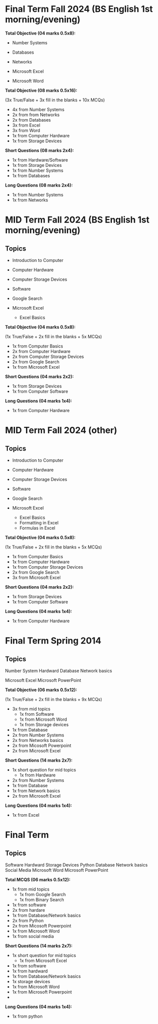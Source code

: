# Final Term Fall 2024 (BS English 1st morning/evening)

**Total Objective (04 marks 0.5x8):**

- Number Systems
- Databases
- Networks
   
- Microsoft Excel
- Microsoft Word

**Total Objective (08 marks 0.5x16):**

(3x True/False + 3x fill in the blanks + 10x MCQs)

- 4x from Number Systems
- 2x from from Networks
- 2x from Databases
- 3x from Excel
- 3x from Word
- 1x from Computer Hardware
- 1x from Storage Devices

**Short Questions (08 marks 2x4):**

- 1x from Hardware/Software
- 1x from Storage Devices
- 1x from Number Systems
- 1x from Databases
  
**Long Questions (08 marks 2x4):**
  
- 1x from Number Systems
- 1x from Networks
  
# MID Term Fall 2024 (BS English 1st morning/evening)

## Topics

- Introduction to Computer
- Computer Hardware
- Computer Storage Devices
- Software

- Google Search

- Microsoft Excel
  - Excel Basics

**Total Objective (04 marks 0.5x8):**

(1x True/False + 2x fill in the blanks + 5x MCQs)

- 1x from Computer Basics
- 2x from Computer Hardware
- 2x from Computer Storage Devices
- 2x from Google Search
- 1x from Microsoft Excel

**Short Questions (04 marks 2x2):**

- 1x from Storage Devices
- 1x from Computer Software
   
**Long Questions (04 marks 1x4):**

- 1x from Computer Hardware

# MID Term Fall 2024 (other)

## Topics

- Introduction to Computer
- Computer Hardware
- Computer Storage Devices
- Software

- Google Search

- Microsoft Excel
  - Excel Basics
  - Formatting in Excel
  - Formulas in Excel

**Total Objective (04 marks 0.5x8):**

(1x True/False + 2x fill in the blanks + 5x MCQs)

- 1x from Computer Basics
- 1x from Computer Hardware
- 1x from Computer Storage Devices
- 2x from Google Search
- 3x from Microsoft Excel

**Short Questions (04 marks 2x2):**

- 1x from Storage Devices
- 1x from Computer Software
   
**Long Questions (04 marks 1x4):**

- 1x from Computer Hardware

# Final Term Spring 2014

## Topics

Number System
Hardward
Database
Network basics

Microsoft Excel
Microsoft PowerPoint


**Total Objective (06 marks 0.5x12):**

(1x True/False + 2x fill in the blanks + 9x MCQs)

- 3x from mid topics
  - 1x from Software
  - 1x from Microsoft Word
  - 1x from Storage devices
- 1x from Database
- 2x from Number Systems
- 2x from Networks basics
- 2x from Micosoft Powerpoint
- 2x from Microsoft Excel
  
**Short Questions (14 marks 2x7):**

- 1x short question for mid topics
  - 1x from Hardware
- 2x from Number Systems
- 1x from Database
- 1x from Network basics
- 2x from Microsoft Excel
   
**Long Questions (04 marks 1x4):**

- 1x from Excel
  
# Final Term 

## Topics
Software
Hardward
Storage Devices
Python
Database
Network basics
Social Media
Microsoft Word
Microsoft PowerPoint


**Total MCQS (06 marks 0.5x12):**

- 1x from mid topics
  - 1x from Google Search
  - 1x from Binary Search
- 1x from software
- 2x from hardare
- 1x from Database/Network basics
- 2x from Python
- 2x from Micosoft Powerpoint
- 1x from Microsoft Word
- 1x from social media
  
**Short Questions (14 marks 2x7):**

- 1x short question for mid topics
  - 1x from Microsoft Excel
- 1x from software
- 1x from hardward
- 1x from Database/Network basics
- 1x storage devices
- 1x from Microsoft Word
- 1x from Microsoft Powerpoint 
- 
**Long Questions (04 marks 1x4):**

- 1x from python

